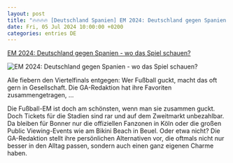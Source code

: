 ```yaml
---
layout: post
title: "🔥🔥🔥🔥 [Deutschland Spanien] EM 2024: Deutschland gegen Spanien - wo das Spiel schauen?"
date: Fri, 05 Jul 2024 10:00:00 +0200
categories: entries DE
---
```

[EM 2024: Deutschland gegen Spanien - wo das Spiel schauen?](https://ga.de/bonn/stadt-bonn/em-2024-deutschland-gegen-spanien-wo-das-spiel-schauen_aid-115489367)

![EM 2024: Deutschland gegen Spanien - wo das Spiel schauen?](https://ga.de/imgs/93/2/0/6/0/4/1/7/4/1/tok_5c909369492b344fe9ab76e8f4cb764a/w1200_h630_x1796_y1347_Public_Viewing-140dc5bfeef2a16c.JPG)

Alle fiebern den Viertelfinals entgegen: Wer Fußball guckt, macht das oft gern in Gesellschaft. Die GA-Redaktion hat ihre Favoriten zusammengetragen, ...

Die Fußball-EM ist doch am schönsten, wenn man sie zusammen guckt. Doch Tickets für die Stadien sind rar und auf dem Zweitmarkt unbezahlbar. Da bleiben für Bonner nur die offiziellen Fanzonen in Köln oder die großen Public Viewing-Events wie am Bikini Beach in Beuel. Oder etwa nicht? Die GA-Redaktion stellt ihre persönlichen Alternativen vor, die oftmals nicht nur besser in den Alltag passen, sondern auch einen ganz eigenen Charme haben.

